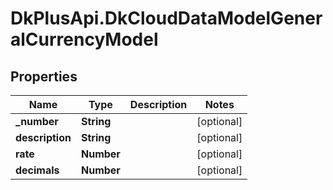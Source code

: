 # DkPlusApi.DkCloudDataModelGeneralCurrencyModel

## Properties
Name | Type | Description | Notes
------------ | ------------- | ------------- | -------------
**_number** | **String** |  | [optional] 
**description** | **String** |  | [optional] 
**rate** | **Number** |  | [optional] 
**decimals** | **Number** |  | [optional] 



